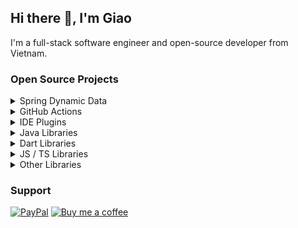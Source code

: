 ## Hi there 👋, I'm Giao

I'm a full-stack software engineer and open-source developer from Vietnam.

### Open Source Projects

<details>
  <summary>Spring Dynamic Data</summary>

- [spring-dynamic-commons](https://github.com/joutvhu/spring-dynamic-commons): Spring Dynamic Commons provides SQL Directives and Utils for other Spring Dynamic libraries

  ![Git Stars](https://img.shields.io/github/stars/joutvhu/spring-dynamic-commons)
  ![Git Forks](https://img.shields.io/github/forks/joutvhu/spring-dynamic-commons)
  ![Java](https://img.shields.io/badge/java-%23ED8B00.svg?logo=openjdk&logoColor=white)
  ![Spring](https://img.shields.io/badge/spring-%236DB33F.svg?logo=spring&logoColor=white)

- [spring-dynamic-jpa](https://github.com/joutvhu/spring-dynamic-jpa): The Spring Dynamic JPA will make it easy to implement dynamic queries with JpaRepository.

  ![Git Stars](https://img.shields.io/github/stars/joutvhu/spring-dynamic-jpa)
  ![Git Forks](https://img.shields.io/github/forks/joutvhu/spring-dynamic-jpa)
  ![Java](https://img.shields.io/badge/java-%23ED8B00.svg?logo=openjdk&logoColor=white)
  ![Spring](https://img.shields.io/badge/spring-%236DB33F.svg?logo=spring&logoColor=white)

- [spring-dynamic-jdbc](https://github.com/joutvhu/spring-dynamic-jdbc): The Spring Dynamic JDBC will make it easy to implement dynamic queries with Spring Data JDBC

  ![Git Stars](https://img.shields.io/github/stars/joutvhu/spring-dynamic-jdbc)
  ![Git Forks](https://img.shields.io/github/forks/joutvhu/spring-dynamic-jdbc)
  ![Java](https://img.shields.io/badge/java-%23ED8B00.svg?logo=openjdk&logoColor=white)
  ![Spring](https://img.shields.io/badge/spring-%236DB33F.svg?logo=spring&logoColor=white)

- [spring-dynamic-r2dbc](https://github.com/joutvhu/spring-dynamic-r2dbc): The Spring Dynamic R2DBC will make it easy to implement dynamic queries with R2DBC.

  ![Git Stars](https://img.shields.io/github/stars/joutvhu/spring-dynamic-r2dbc)
  ![Git Forks](https://img.shields.io/github/forks/joutvhu/spring-dynamic-r2dbc)
  ![Java](https://img.shields.io/badge/java-%23ED8B00.svg?logo=openjdk&logoColor=white)
  ![Spring](https://img.shields.io/badge/spring-%236DB33F.svg?logo=spring&logoColor=white)

- [spring-dynamic-freemarker](https://github.com/joutvhu/spring-dynamic-freemarker): Freemarker dynamic query template provider.

  ![Git Stars](https://img.shields.io/github/stars/joutvhu/spring-dynamic-freemarker)
  ![Git Forks](https://img.shields.io/github/forks/joutvhu/spring-dynamic-freemarker)
  ![Java](https://img.shields.io/badge/java-%23ED8B00.svg?logo=openjdk&logoColor=white)
  ![Spring](https://img.shields.io/badge/spring-%236DB33F.svg?logo=spring&logoColor=white)

- [spring-dynamic-velocity](https://github.com/joutvhu/spring-dynamic-velocity): Velocity dynamic query template provider

  ![Git Stars](https://img.shields.io/github/stars/joutvhu/spring-dynamic-velocity)
  ![Git Forks](https://img.shields.io/github/forks/joutvhu/spring-dynamic-velocity)
  ![Java](https://img.shields.io/badge/java-%23ED8B00.svg?logo=openjdk&logoColor=white)
  ![Spring](https://img.shields.io/badge/spring-%236DB33F.svg?logo=spring&logoColor=white)

</details>

<details>
  <summary>GitHub Actions</summary>

- [get-release](https://github.com/joutvhu/get-release): GitHub Action to get release

  ![Git Stars](https://img.shields.io/github/stars/joutvhu/get-release)
  ![Git Forks](https://img.shields.io/github/forks/joutvhu/get-release)
  ![GitHub Actions](https://img.shields.io/badge/github%20actions-%232671E5.svg?logo=githubactions&logoColor=white)
  ![TypeScript](https://img.shields.io/badge/typescript-%23007ACC.svg?logo=typescript&logoColor=white)
  ![GitHub](https://img.shields.io/badge/github-%23121011.svg?logo=github&logoColor=white)

- [create-release ](https://github.com/joutvhu/create-release): GitHub Action to create release

  ![Git Stars](https://img.shields.io/github/stars/joutvhu/create-release)
  ![Git Forks](https://img.shields.io/github/forks/joutvhu/create-release)
  ![GitHub Actions](https://img.shields.io/badge/github%20actions-%232671E5.svg?logo=githubactions&logoColor=white)
  ![TypeScript](https://img.shields.io/badge/typescript-%23007ACC.svg?logo=typescript&logoColor=white)
  ![GitHub](https://img.shields.io/badge/github-%23121011.svg?logo=github&logoColor=white)

- [create-tag](https://github.com/joutvhu/create-tag): GitHub Action to create tag

  ![Git Stars](https://img.shields.io/github/stars/joutvhu/create-tag)
  ![Git Forks](https://img.shields.io/github/forks/joutvhu/create-tag)
  ![GitHub Actions](https://img.shields.io/badge/github%20actions-%232671E5.svg?logo=githubactions&logoColor=white)
  ![TypeScript](https://img.shields.io/badge/typescript-%23007ACC.svg?logo=typescript&logoColor=white)
  ![GitHub](https://img.shields.io/badge/github-%23121011.svg?logo=github&logoColor=white)

- [delete-artifact](https://github.com/joutvhu/delete-artifact): GitHub Action to delete artifacts

  ![Git Stars](https://img.shields.io/github/stars/joutvhu/delete-artifact)
  ![Git Forks](https://img.shields.io/github/forks/joutvhu/delete-artifact)
  ![GitHub Actions](https://img.shields.io/badge/github%20actions-%232671E5.svg?logo=githubactions&logoColor=white)
  ![TypeScript](https://img.shields.io/badge/typescript-%23007ACC.svg?logo=typescript&logoColor=white)
  ![GitHub](https://img.shields.io/badge/github-%23121011.svg?logo=github&logoColor=white)

- [write-file](https://github.com/joutvhu/write-file): GitHub Action to write file

  ![Git Stars](https://img.shields.io/github/stars/joutvhu/write-file)
  ![Git Forks](https://img.shields.io/github/forks/joutvhu/write-file)
  ![GitHub Actions](https://img.shields.io/badge/github%20actions-%232671E5.svg?logo=githubactions&logoColor=white)
  ![TypeScript](https://img.shields.io/badge/typescript-%23007ACC.svg?logo=typescript&logoColor=white)

- [publish-android](https://github.com/joutvhu/publish-android): GitHub Action to upload an Android release (.apk or .aab) to the Google Play Store

  ![Git Stars](https://img.shields.io/github/stars/joutvhu/publish-android)
  ![Git Forks](https://img.shields.io/github/forks/joutvhu/publish-android)
  ![GitHub Actions](https://img.shields.io/badge/github%20actions-%232671E5.svg?logo=githubactions&logoColor=white)
  ![TypeScript](https://img.shields.io/badge/typescript-%23007ACC.svg?logo=typescript&logoColor=white)
  ![Android](https://img.shields.io/badge/Android-3DDC84?logo=android&logoColor=white)

- [ftp-transfer](https://github.com/joutvhu/ftp-transfer): GitHub Action to transfer files to and from a computer running an FTP server service

  ![Git Stars](https://img.shields.io/github/stars/joutvhu/ftp-transfer)
  ![Git Forks](https://img.shields.io/github/forks/joutvhu/ftp-transfer)
  ![GitHub Actions](https://img.shields.io/badge/github%20actions-%232671E5.svg?logo=githubactions&logoColor=white)
  ![TypeScript](https://img.shields.io/badge/typescript-%23007ACC.svg?logo=typescript&logoColor=white)
  ![FTP](https://img.shields.io/badge/FTP-%23BF0000?logo=FileZilla&logoColor=white)

- [upload-s3](https://github.com/joutvhu/upload-s3): GitHub Action to upload files to Amazon S3.

  ![Git Stars](https://img.shields.io/github/stars/joutvhu/upload-s3)
  ![Git Forks](https://img.shields.io/github/forks/joutvhu/upload-s3)
  ![GitHub Actions](https://img.shields.io/badge/github%20actions-%232671E5.svg?logo=githubactions&logoColor=white)
  ![TypeScript](https://img.shields.io/badge/typescript-%23007ACC.svg?logo=typescript&logoColor=white)
  ![AWS S3](https://img.shields.io/badge/AWS%20S3-V9A31?logo=Amazon%20S3&logoColor=white)

- [download-s3](https://github.com/joutvhu/download-s3): GitHub Action to download files from Amazon S3.

  ![Git Stars](https://img.shields.io/github/stars/joutvhu/download-s3)
  ![Git Forks](https://img.shields.io/github/forks/joutvhu/download-s3)
  ![GitHub Actions](https://img.shields.io/badge/github%20actions-%232671E5.svg?logo=githubactions&logoColor=white)
  ![TypeScript](https://img.shields.io/badge/typescript-%23007ACC.svg?logo=typescript&logoColor=white)
  ![AWS S3](https://img.shields.io/badge/AWS%20S3-V9A31?logo=Amazon%20S3&logoColor=white)

</details>

<details>
  <summary>IDE Plugins</summary>

- [dart-scripts](https://github.com/joutvhu/dart-scripts): Dart Scripts Runner is an IntelliJ plugin to run scripts on pubspec.yaml for Dart projects

  ![Git Stars](https://img.shields.io/github/stars/joutvhu/dart-scripts)
  ![Git Forks](https://img.shields.io/github/forks/joutvhu/dart-scripts)
  ![Android Studio](https://img.shields.io/badge/Android%20Studio-3DDC84.svg?logo=android-studio&logoColor=white)
  ![IntelliJ IDEA](https://img.shields.io/badge/IntelliJIDEA-000000.svg?logo=intellij-idea&logoColor=white)
  ![Downloads](https://img.shields.io/jetbrains/plugin/d/18726-dart-scripts-runner)
  ![Java](https://img.shields.io/badge/java-%23ED8B00.svg?logo=openjdk&logoColor=white)
  ![Dart](https://img.shields.io/badge/dart-%230175C2.svg?logo=dart&logoColor=white)
  ![Flutter](https://img.shields.io/badge/flutter-%2302569B.svg?logo=flutter&logoColor=white)

</details>

<details>
  <summary>Java Libraries</summary>

- [fixed-width-parser](https://github.com/joutvhu/fixed-width-parser): Fixed Width Parser: parse fixed width string to object and export object to fixed width string

  ![Git Stars](https://img.shields.io/github/stars/joutvhu/fixed-width-parser)
  ![Git Forks](https://img.shields.io/github/forks/joutvhu/fixed-width-parser)
  ![Java](https://img.shields.io/badge/java-%23ED8B00.svg?logo=openjdk&logoColor=white)

- [expansy](https://github.com/joutvhu/expansy): An expression analyzer that allows you to define expression elements of your design.

  ![Git Stars](https://img.shields.io/github/stars/joutvhu/expansy)
  ![Git Forks](https://img.shields.io/github/forks/joutvhu/expansy)
  ![Java](https://img.shields.io/badge/java-%23ED8B00.svg?logo=openjdk&logoColor=white)

- [xirr](https://github.com/joutvhu/xirr): To calculate the internal rate of return for a schedule of cash flows that is not necessarily periodic.

  ![Git Stars](https://img.shields.io/github/stars/joutvhu/xirr)
  ![Git Forks](https://img.shields.io/github/forks/joutvhu/xirr)
  ![Java](https://img.shields.io/badge/java-%23ED8B00.svg?logo=openjdk&logoColor=white)

- [date-parser](https://github.com/joutvhu/date-parser): Utility to parse String to Date according to a target class, and the pattern strings. And format Date to String based on a pattern string.

  ![Git Stars](https://img.shields.io/github/stars/joutvhu/date-parser)
  ![Git Forks](https://img.shields.io/github/forks/joutvhu/date-parser)
  ![Java](https://img.shields.io/badge/java-%23ED8B00.svg?logo=openjdk&logoColor=white)

- [model-tester](https://github.com/joutvhu/model-tester): Model Tester is a utility for automatically testing model classes.

  ![Git Stars](https://img.shields.io/github/stars/joutvhu/model-tester)
  ![Git Forks](https://img.shields.io/github/forks/joutvhu/model-tester)
  ![Java](https://img.shields.io/badge/java-%23ED8B00.svg?logo=openjdk&logoColor=white)
  ![Junit](https://img.shields.io/badge/junit-%23E33332?logo=junit5&logoColor=white)

</details>

<details>
  <summary>Dart Libraries</summary>

- [number_text_input_formatter](https://github.com/joutvhu/number_text_input_formatter): Number Text Input Formatter for Flutter

  ![Git Stars](https://img.shields.io/github/stars/joutvhu/number_text_input_formatter)
  ![Git Forks](https://img.shields.io/github/forks/joutvhu/number_text_input_formatter)
  ![Dart](https://img.shields.io/badge/dart-%230175C2.svg?logo=dart&logoColor=white)
  ![Flutter](https://img.shields.io/badge/flutter-%2302569B.svg?logo=flutter&logoColor=white)

- [open_file_plus](https://github.com/joutvhu/open_file_plus): A plug-in that can call native APP to open files with string result in flutter, support iOS(UTI) / android(intent) / PC(ffi) / web(dart:html)

  ![Git Stars](https://img.shields.io/github/stars/joutvhu/open_file_plus)
  ![Git Forks](https://img.shields.io/github/forks/joutvhu/open_file_plus)
  ![Dart](https://img.shields.io/badge/dart-%230175C2.svg?logo=dart&logoColor=white)
  ![Flutter](https://img.shields.io/badge/flutter-%2302569B.svg?logo=flutter&logoColor=white)
  ![Android](https://img.shields.io/badge/Android-3DDC84?logo=android&logoColor=white)
  ![iOS](https://img.shields.io/badge/iOS-000000?logo=ios&logoColor=white)

- [dioxide](https://github.com/joutvhu/dioxide): Dioxide is a type conversion dio client generator.

  ![Git Stars](https://img.shields.io/github/stars/joutvhu/dioxide)
  ![Git Forks](https://img.shields.io/github/forks/joutvhu/dioxide)
  ![Dart](https://img.shields.io/badge/dart-%230175C2.svg?logo=dart&logoColor=white)

- [heif_converter](https://github.com/joutvhu/heif_converter): Flutter plugin to convert HEIC/HEIF file to PNG/JPEG image.

  ![Git Stars](https://img.shields.io/github/stars/joutvhu/heif_converter)
  ![Git Forks](https://img.shields.io/github/forks/joutvhu/heif_converter)
  ![Dart](https://img.shields.io/badge/dart-%230175C2.svg?logo=dart&logoColor=white)
  ![Flutter](https://img.shields.io/badge/flutter-%2302569B.svg?logo=flutter&logoColor=white)
  ![Android](https://img.shields.io/badge/Android-3DDC84?logo=android&logoColor=white)
  ![iOS](https://img.shields.io/badge/iOS-000000?logo=ios&logoColor=white)

</details>

<details>
  <summary>JS / TS Libraries</summary>

- [libheif-web](https://github.com/joutvhu/libheif-web): An emscripten build of libheif distributed as an npm module for the browser.

  ![Git Stars](https://img.shields.io/github/stars/joutvhu/libheif-web)
  ![Git Forks](https://img.shields.io/github/forks/joutvhu/libheif-web)
  ![TypeScript](https://img.shields.io/badge/typescript-%23007ACC.svg?logo=typescript&logoColor=white)
  ![JavaScript](https://img.shields.io/badge/javascript-%23323330.svg?logo=javascript&logoColor=%23F7DF1E)
  ![NPM](https://img.shields.io/badge/NPM-%23CB3837.svg?logo=npm&logoColor=white)

- [libjs-loader](https://github.com/joutvhu/libjs-loader): Provides a method for lazy loading of JS libraries in the browser.

  ![Git Stars](https://img.shields.io/github/stars/joutvhu/libjs-loader)
  ![Git Forks](https://img.shields.io/github/forks/joutvhu/libjs-loader)
  ![TypeScript](https://img.shields.io/badge/typescript-%23007ACC.svg?logo=typescript&logoColor=white)
  ![JavaScript](https://img.shields.io/badge/javascript-%23323330.svg?logo=javascript&logoColor=%23F7DF1E)
  ![NPM](https://img.shields.io/badge/NPM-%23CB3837.svg?logo=npm&logoColor=white)

- [control-terminal](https://github.com/joutvhu/control-terminal): Control terminal cursor, screen and create string styling

  ![Git Stars](https://img.shields.io/github/stars/joutvhu/control-terminal)
  ![Git Forks](https://img.shields.io/github/forks/joutvhu/control-terminal)
  ![TypeScript](https://img.shields.io/badge/typescript-%23007ACC.svg?logo=typescript&logoColor=white)
  ![JavaScript](https://img.shields.io/badge/javascript-%23323330.svg?logo=javascript&logoColor=%23F7DF1E)
  ![NPM](https://img.shields.io/badge/NPM-%23CB3837.svg?logo=npm&logoColor=white)

</details>

<details>
  <summary>Other Libraries</summary>

- [form-json](https://github.com/joutvhu/form-json): Support for files upload with JSON data for Rest API

  ![Git Stars](https://img.shields.io/github/stars/joutvhu/form-json)
  ![Git Forks](https://img.shields.io/github/forks/joutvhu/form-json)
  ![.Net](https://img.shields.io/badge/.NET-5C2D91?logo=.net&logoColor=white)
  ![Spring](https://img.shields.io/badge/spring-%236DB33F.svg?logo=spring&logoColor=white)
  ![NodeJS](https://img.shields.io/badge/node.js-6DA55F?logo=node.js&logoColor=white)
  ![C#](https://img.shields.io/badge/c%23-%23239120.svg?logo=c-sharp&logoColor=white)
  ![Java](https://img.shields.io/badge/java-%23ED8B00.svg?logo=openjdk&logoColor=white)
  ![TypeScript](https://img.shields.io/badge/typescript-%23007ACC.svg?logo=typescript&logoColor=white)
  ![Dart](https://img.shields.io/badge/dart-%230175C2.svg?logo=dart&logoColor=white)

</details>

### Support

[![PayPal](https://www.paypalobjects.com/digitalassets/c/website/marketing/apac/C2/logos-buttons/optimize/34_Grey_PayPal_Pill_Button.png)](https://paypal.me/joutvhu)
[![Buy me a coffee](https://www.buymeacoffee.com/assets/img/custom_images/yellow_img.png)](https://buymeacoffee.com/joutvhu)
